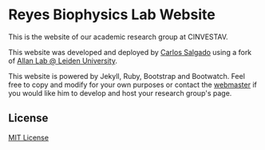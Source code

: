 # Reyes Biophysics Lab Website

This is the website of our academic research group at CINVESTAV.

This website was developed and deployed by [Carlos Salgado](https://github.com/socd06/) using a fork of [Allan Lab @ Leiden University](http://www.allanlab.org/).

This website is powered by Jekyll, Ruby, Bootstrap and Bootwatch. Feel free to copy and modify for your own purposes or contact the [webmaster](mailto:csalgado@uwo.ca) if you would like him to develop and host your research group's page.

## License
[MIT License](https://github.com/socd06/reyeslab/blob/gh-pages/LICENSE)
